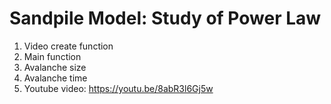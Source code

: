 # Sandpile Model: Study of Power Law

1. Video create function
2. Main function 
3. Avalanche size 
4. Avalanche time 
5. Youtube video: https://youtu.be/8abR3l6Gj5w
